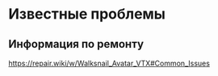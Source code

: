 # Известные проблемы

## Информация по ремонту 

https://repair.wiki/w/Walksnail_Avatar_VTX#Common_Issues